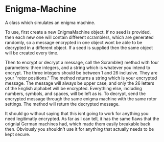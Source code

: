 # Enigma-Machine
A class which simulates an enigma machine.

To use, first create a new EnigmaMachine object. If no seed is provided, then each new one will contain different scramblers, which are generated randomly, so a message encrypted in one object wont be able to be decrypted in a different object.
If a seed is supplied then the same object will be created every time.

Then to encrypt or decrypt a message, call the Scramble() method with four parameters: three integers, and a string which is whatever you intend to encrypt. The three integers should be between 1 and 26 inclusive. They are your "rotor positions."
The method returns a string which is your encrypted message. The message will always be upper case, and only the 26 letters of the English alphabet will be encrypted. Everything else, including numbers, symbols, and spaces, will be left as is.
To decrypt, send the encrypted message through the same enigma machine with the same rotor settings. The method will return the decrypted message.

It should go without saying that this isnt going to work for anything you need legitimatly encrypted. As far as I can tell, it has the same flaws that the orignial German machines had, which made them easily breakable back then. Obviously you shouldn't use it for anything that actually needs to be kept secure.